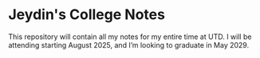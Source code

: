 # Jeydin's College Notes

This repository will contain all my notes for my entire time at UTD. I will be attending starting August 2025, and I’m looking to graduate in May 2029.